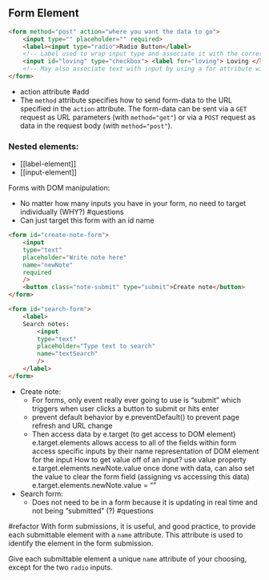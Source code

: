 ## Form Element
```html
<form method="post" action="where you want the data to go">
	<input type="" placeholder="" required>
	<label><input type="radio">Radio Button</label> 
	<!-- Label used to wrap input type and associate it with the corresponding text -->
	<input id="loving" type="checkbox"> <label for="loving"> Loving </label>
	<!-- May also associate text with input by using a for attribute with the same value as the input's id -->
</form>
```
- action attribute #add 
- The `method` attribute specifies how to send form-data to the URL specified in the `action` attribute. The form-data can be sent via a `GET` request as URL parameters (with `method="get"`) or via a `POST` request as data in the request body (with `method="post"`).

### Nested elements:
- [[label-element]]
- [[input-element]]

Forms with DOM manipulation: 
- No matter how many inputs you have in your form, no need to target individually (WHY?) #questions
- Can just target this form with an id name
```html
<form id="create-note-form">
	<input
	type="text"
	placeholder="Write note here"
	name="newNote"
	required
	/>
	<button class="note-submit" type="submit">Create note</button>
</form>

<form id="search-form">
	<label>
	Search notes:
		<input
		type="text"
		placeholder="Type text to search"
		name="textSearch"
		/>
	</label>
</form>
```

- Create note: 
	- For forms, only event really ever going to use is “submit” which triggers when user clicks a button to submit or hits enter
	- prevent default behavior by e.preventDefault() to prevent page refresh and URL change
	- Then access data by e.target (to get access to DOM element)
	  e.target.elements allows access to all of the fields within form
	  access specific inputs by their name
	  representation of DOM element for the input
	  How to get value off of an input?
	  use value property
	  e.target.elements.newNote.value
	  once done with data, can also set the value to clear the form field (assigning vs accessing this data)
	  e.target.elements.newNote.value = “”
- Search form:
	- Does not need to be in a form  because it is updating in real time and not being “submitted” (?) #questions 

#refactor 
With form submissions, it is useful, and good practice, to provide each submittable element with a `name` attribute. This attribute is used to identify the element in the form submission.

Give each submittable element a unique `name` attribute of your choosing, except for the two `radio` inputs.
